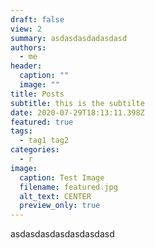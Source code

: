 ```yaml
---
draft: false
view: 2
summary: asdasdasdadasdasd
authors:
  - me
header:
  caption: ""
  image: ""
title: Posts
subtitle: this is the subtilte
date: 2020-07-29T18:13:11.398Z
featured: true
tags:
  - tag1 tag2
categories:
  - r
image:
  caption: Test Image
  filename: featured.jpg
  alt_text: CENTER
  preview_only: true
---
```

asdasdasdasdasdasdasd
